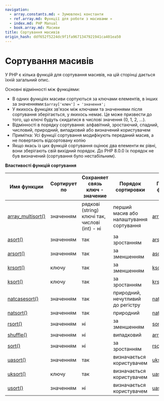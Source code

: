 ```yaml
---
navigation:
  - array.constants.md: « Зумовлені константи
  - ref.array.md: Функції для роботи з масивами »
  - index.md: PHP Manual
  - book.array.md: Масиви
title: Сортування масивів
origin_hash: ddf652f5224dc9f1fa9671347921941ca401ea50
---
```

# Сортування масивів

У PHP є кілька функцій для сортування масивів, на цій сторінці дається їхній загальний опис.

Основні відмінності між функціями:

-   В одних функціях масиви сортуються за ключами елементів, в інших за значеннями:`$array['ключ'] = 'значення';`
-   У якихось функціях зв'язок між ключами та значеннями після сортування зберігається, у якихось немає. Це може призвести до того, що ключі будуть скидатися в числові значення (0, 1, 2, ...).
-   Відмінності в порядку сортування: алфавітний, зростаючий, спадний, числовий, природний, випадковий або визначений користувачем
-   Примітка: Усі функції сортування модифікують переданий масив, а не повертають відсортовану копію
-   Якщо якась із цих функцій сортування оцінює два елементи як рівні, вони зберігають свій вихідний порядок. До PHP 8.0.0 їх порядок не був визначений (сортування було нестабільним).

**Властивості функцій сортування**

| Имя функции | Сортирует по | Сохраняет связь ключ - значение | Порядок сортировки | Похожие функции |
| --- | --- | --- | --- | --- |
| [array\_multisort()](function.array-multisort.md) | значенням | рядкові (string) ключі так, числові (int) - ні | перший масив або налаштування сортування | [array\_walk()](function.array-walk.md) |
| [asort()](function.asort.md) | значенням | так | за зростанням | [arsort()](function.arsort.md) |
| [arsort()](function.arsort.md) | значенням | так | за зменшенням | [asort()](function.asort.md) |
| [krsort()](function.krsort.md) | ключу | так | за зменшенням | [ksort()](function.ksort.md) |
| [ksort()](function.ksort.md) | ключу | так | за зростанням | [krsort()](function.krsort.md) |
| [natcasesort()](function.natcasesort.md) | значенням | так | природний, нечутливий до регістру | [natsort()](function.natsort.md) |
| [natsort()](function.natsort.md) | значенням | так | природний | [natcasesort()](function.natcasesort.md) |
| [rsort()](function.rsort.md) | значенням | ні | за зменшенням | [sort()](function.sort.md) |
| [shuffle()](function.shuffle.md) | значенням | ні | випадковий | [array\_rand()](function.array-rand.md) |
| [sort()](function.sort.md) | значенням | ні | за зростанням | [rsort()](function.rsort.md) |
| [uasort()](function.uasort.md) | значенням | так | визначається користувачем | [uksort()](function.uksort.md) |
| [uksort()](function.uksort.md) | ключу | так | визначається користувачем | [uasort()](function.uasort.md) |
| [usort()](function.usort.md) | значенням | ні | визначається користувачем | [uasort()](function.uasort.md) |
